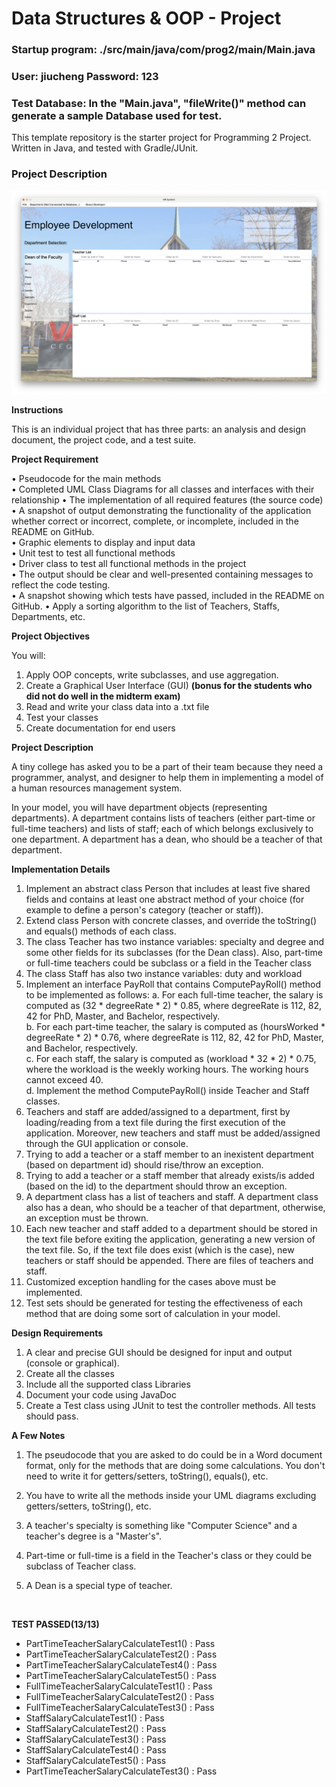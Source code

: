 
# Data Structures & OOP - Project

### Startup program: ./src/main/java/com/prog2/main/Main.java

### User: jiucheng Password: 123

### Test Database: In the "Main.java", "fileWrite()" method can generate a sample Database used for test. 


This template repository is the starter project for Programming 2 Project. Written in Java, and tested with Gradle/JUnit.

### Project Description

![Example Demo](https://raw.githubusercontent.com/zangjiucheng/RemuNex-EmpowerPay/main/image.png)

**Instructions**

This is an individual project that has three parts: an analysis and design document, the project code, and a test suite.

**Project Requirement**

• Pseudocode for the main methods  
• Completed UML Class Diagrams for all classes and interfaces with their relationship
• The implementation of all required features (the source code)  
• A snapshot of output demonstrating the functionality of the application whether correct or incorrect, complete, or incomplete, included in the README on GitHub.  
• Graphic elements to display and input data  
• Unit test to test all functional methods  
• Driver class to test all functional methods in the project  
• The output should be clear and well-presented containing messages to reflect the code testing.  
• A snapshot showing which tests have passed, included in the README on GitHub.
• Apply a sorting algorithm to the list of Teachers, Staffs, Departments, etc.

**Project Objectives**

You will:

1. Apply OOP concepts, write subclasses, and use aggregation.
2. Create a Graphical User Interface (GUI) **(bonus for the students who did not do well in the midterm exam)**
3. Read and write your class data into a .txt file
4. Test your classes
5. Create documentation for end users

**Project Description**

A tiny college has asked you to be a part of their team because they need a programmer, analyst, and designer to help them in implementing a model of a human resources management system.

In your model, you will have department objects (representing departments). A department contains lists of teachers (either part-time or full-time teachers) and lists of staff; each of which belongs exclusively to one department. A department has a dean, who should be a teacher of that department.

**Implementation Details**

1. Implement an abstract class Person that includes at least five shared fields and contains at least one abstract method of your choice (for example to define a person's category (teacher or staff)).
2. Extend class Person with concrete classes, and override the toString() and equals() methods of each class.
3. The class Teacher has two instance variables: specialty and degree and some other fields for its subclasses (for the Dean class). Also, part-time or full-time teachers could be subclass or a field in the Teacher class
4. The class Staff has also two instance variables: duty and workload
5. Implement an interface PayRoll that contains ComputePayRoll() method to be implemented as follows:
   a. For each full-time teacher, the salary is computed as (32 \* degreeRate \* 2) \* 0.85, where degreeRate is 112, 82, 42 for PhD, Master, and Bachelor, respectively.  
   b. For each part-time teacher, the salary is computed as (hoursWorked \* degreeRate \* 2) \* 0.76, where degreeRate is 112, 82, 42 for PhD, Master, and Bachelor, respectively.  
   c. For each staff, the salary is computed as (workload \* 32 \* 2) \* 0.75, where the workload is the weekly working hours. The working hours cannot exceed 40.  
   d. Implement the method ComputePayRoll() inside Teacher and Staff classes.
6. Teachers and staff are added/assigned to a department, first by loading/reading from a text file during the first execution of the application. Moreover, new teachers and staff must be added/assigned through the GUI application or console.
7. Trying to add a teacher or a staff member to an inexistent department (based on department id) should rise/throw an exception.
8. Trying to add a teacher or a staff member that already exists/is added (based on the id) to the department should throw an exception.
9. A department class has a list of teachers and staff. A department class also has a dean, who should be a teacher of that department, otherwise, an exception must be thrown.
10. Each new teacher and staff added to a department should be stored in the text file before exiting the application, generating a new version of the text file. So, if the text file does exist (which is the case), new teachers or staff should be appended. There are files of teachers and staff.
11. Customized exception handling for the cases above must be implemented.
12. Test sets should be generated for testing the effectiveness of each method that are doing some sort of calculation in your model.

**Design Requirements**

1. A clear and precise GUI should be designed for input and output (console or graphical).
2. Create all the classes
3. Include all the supported class Libraries
4. Document your code using JavaDoc
5. Create a Test class using JUnit to test the controller methods. All tests should pass.

**A Few Notes**

1. The pseudocode that you are asked to do could be in a Word document format, only for the methods that are doing some calculations. You don't need to write it for getters/setters, toString(), equals(), etc.

2. You have to write all the methods inside your UML diagrams excluding getters/setters, toString(), etc.

3. A teacher's specialty is something like "Computer Science" and a teacher's degree is a "Master's".

4. Part-time or full-time is a field in the Teacher's class or they could be subclass of Teacher class.

5. A Dean is a special type of teacher.

<br>

**TEST PASSED(13/13)**

- PartTimeTeacherSalaryCalculateTest1() : Pass
- PartTimeTeacherSalaryCalculateTest2() : Pass
- PartTimeTeacherSalaryCalculateTest4() : Pass
- PartTimeTeacherSalaryCalculateTest5() : Pass
- FullTimeTeacherSalaryCalculateTest1() : Pass
- FullTimeTeacherSalaryCalculateTest2() : Pass
- FullTimeTeacherSalaryCalculateTest3() : Pass
- StaffSalaryCalculateTest1() : Pass
- StaffSalaryCalculateTest2() : Pass
- StaffSalaryCalculateTest3() : Pass
- StaffSalaryCalculateTest4() : Pass
- StaffSalaryCalculateTest5() : Pass
- PartTimeTeacherSalaryCalculateTest3() : Pass
